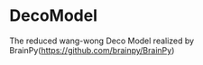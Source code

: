 # DecoModel
The reduced wang-wong Deco Model realized by BrainPy(https://github.com/brainpy/BrainPy)
